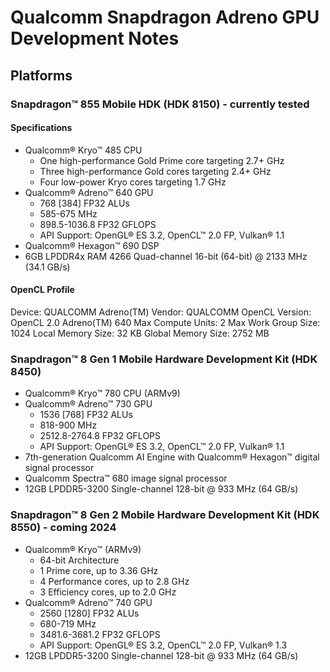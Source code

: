 # Qualcomm Snapdragon Adreno GPU Development Notes

## Platforms

### Snapdragon™ 855 Mobile HDK (HDK 8150) - currently tested
#### Specifications
 - Qualcomm® Kryo™ 485 CPU 
   - One high-performance Gold Prime core targeting 2.7+ GHz
   - Three high-performance Gold cores targeting 2.4+ GHz
   - Four low-power Kryo cores targeting 1.7 GHz
 - Qualcomm® Adreno™ 640 GPU
   - 768 [384] FP32 ALUs  
   - 585-675 MHz
   - 898.5-1036.8 FP32 GFLOPS
   - API Support: OpenGL® ES 3.2, OpenCL™ 2.0 FP, Vulkan® 1.1
 - Qualcomm® Hexagon™ 690 DSP
 - 6GB LPDDR4x RAM 4266 Quad-channel 16-bit (64-bit) @ 2133 MHz (34.1 GB/s)

#### OpenCL Profile
Device: QUALCOMM Adreno(TM)
Vendor: QUALCOMM
OpenCL Version: OpenCL 2.0 Adreno(TM) 640
Max Compute Units: 2
Max Work Group Size: 1024
Local Memory Size: 32 KB
Global Memory Size: 2752 MB

### Snapdragon™ 8 Gen 1 Mobile Hardware Development Kit (HDK 8450)
 - Qualcomm® Kryo™ 780 CPU (ARMv9)
 - Qualcomm® Adreno™ 730 GPU
   - 1536 [768] FP32 ALUs  
   - 818-900 MHz
   - 2512.8-2764.8 FP32 GFLOPS
   - API Support: OpenGL® ES 3.2, OpenCL™ 2.0 FP, Vulkan® 1.1
 - 7th-generation Qualcomm AI Engine with Qualcomm® Hexagon™ digital signal processor
 - Qualcomm Spectra™ 680 image signal processor
 - 12GB LPDDR5-3200 Single-channel 128-bit @ 933 MHz (64 GB/s)

### Snapdragon™ 8 Gen 2 Mobile Hardware Development Kit (HDK 8550) - coming 2024
 - Qualcomm® Kryo™ (ARMv9)
   - 64-bit Architecture
   - 1 Prime core, up to 3.36 GHz 
   - 4 Performance cores, up to 2.8 GHz
   - 3 Efficiency cores, up to 2.0 GHz 
 - Qualcomm® Adreno™ 740 GPU
   - 2560 [1280] FP32 ALUs  
   - 680-719 MHz
   - 3481.6-3681.2 FP32 GFLOPS
   - API Support: OpenGL® ES 3.2, OpenCL™ 2.0 FP, Vulkan® 1.3
 - 12GB LPDDR5-3200 Single-channel 128-bit @ 933 MHz (64 GB/s)



